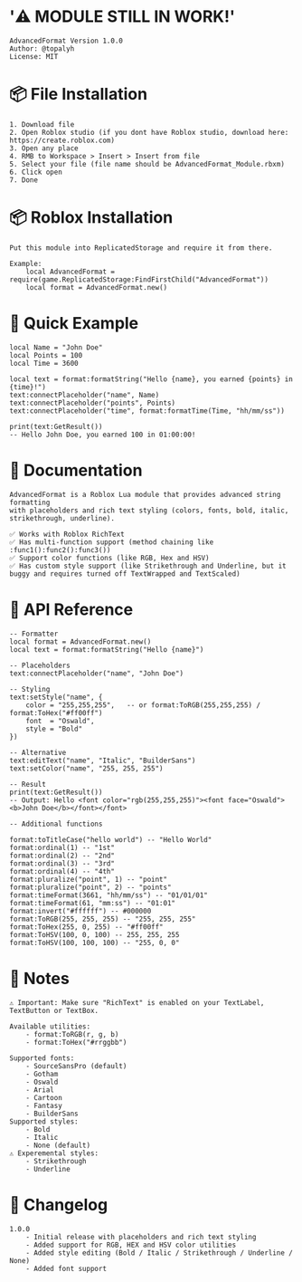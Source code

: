 # '⚠️ MODULE STILL IN WORK!'

    AdvancedFormat Version 1.0.0
    Author: @topalyh
    License: MIT
# 📦 File Installation

    1. Download file
    2. Open Roblox studio (if you dont have Roblox studio, download here: https://create.roblox.com)
    3. Open any place
    4. RMB to Workspace > Insert > Insert from file
    5. Select your file (file name should be AdvancedFormat_Module.rbxm)
    6. Click open
    7. Done
# 📦 Roblox Installation

    Put this module into ReplicatedStorage and require it from there.

    Example:
        local AdvancedFormat = require(game.ReplicatedStorage:FindFirstChild("AdvancedFormat"))
        local format = AdvancedFormat.new()
# 🚀 Quick Example

    local Name = "John Doe"
    local Points = 100
    local Time = 3600

   	local text = format:formatString("Hello {name}, you earned {points} in {time}!")
   	text:connectPlaceholder("name", Name)
    text:connectPlaceholder("points", Points)
    text:connectPlaceholder("time", format:formatTime(Time, "hh/mm/ss"))
    
    print(text:GetResult())
    -- Hello John Doe, you earned 100 in 01:00:00!
# 📖 Documentation

    AdvancedFormat is a Roblox Lua module that provides advanced string formatting
    with placeholders and rich text styling (colors, fonts, bold, italic, strikethrough, underline).

    ✅ Works with Roblox RichText
    ✅ Has multi-function support (method chaining like :func1():func2():func3())  
    ✅ Support color functions (like RGB, Hex and HSV)
    ✅ Has custom style support (like Strikethrough and Underline, but it buggy and requires turned off TextWrapped and TextScaled)
# 📑 API Reference

    -- Formatter
    local format = AdvancedFormat.new()
    local text = format:formatString("Hello {name}")

    -- Placeholders
    text:connectPlaceholder("name", "John Doe")

    -- Styling
    text:setStyle("name", {
        color = "255,255,255",   -- or format:ToRGB(255,255,255) / format:ToHex("#ff00ff")
        font  = "Oswald",
        style = "Bold"
    })

    -- Alternative
    text:editText("name", "Italic", "BuilderSans")
    text:setColor("name", "255, 255, 255")

    -- Result
    print(text:GetResult())
    -- Output: Hello <font color="rgb(255,255,255)"><font face="Oswald"><b>John Doe</b></font></font>
    
    -- Additional functions
    
    format:toTitleCase("hello world") -- "Hello World"
    format:ordinal(1) -- "1st"
    format:ordinal(2) -- "2nd"
    format:ordinal(3) -- "3rd"
    format:ordinal(4) -- "4th"
    format:pluralize("point", 1) -- "point"
    format:pluralize("point", 2) -- "points"
    format:timeFormat(3661, "hh/mm/ss") -- "01/01/01"
    format:timeFormat(61, "mm:ss") -- "01:01"
    format:invert("#ffffff") -- #000000
    format:ToRGB(255, 255, 255) -- "255, 255, 255"
    format:ToHex(255, 0, 255) -- "#ff00ff"
    format:ToHSV(100, 0, 100) -- 255, 255, 255
    format:ToHSV(100, 100, 100) -- "255, 0, 0"
# 🎨 Notes

    ⚠️ Important: Make sure "RichText" is enabled on your TextLabel, TextButton or TextBox.

    Available utilities:
        - format:ToRGB(r, g, b)
        - format:ToHex("#rrggbb")

    Supported fonts:
        - SourceSansPro (default)
        - Gotham
        - Oswald
        - Arial
        - Cartoon
        - Fantasy
        - BuilderSans
    Supported styles:
        - Bold
        - Italic
        - None (default)
   	⚠️ Experemental styles:
   		- Strikethrough
        - Underline
# 📝 Changelog

    1.0.0
        - Initial release with placeholders and rich text styling
        - Added support for RGB, HEX and HSV color utilities
        - Added style editing (Bold / Italic / Strikethrough / Underline / None)
        - Added font support
